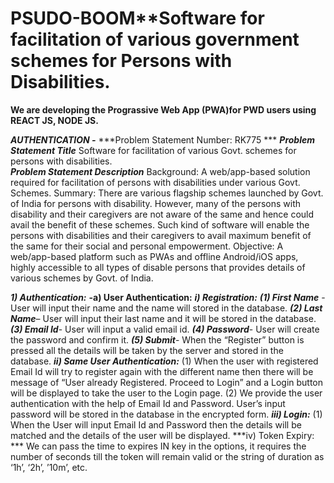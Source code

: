 # PSUDO-BOOM**Software for facilitation of various government schemes for Persons with Disabilities.
**We are developing the Prograssive Web App (PWA)for PWD users using REACT JS, NODE JS.**

***AUTHENTICATION -***
***Problem Statement Number: RK775 ***
***Problem Statement Title***
Software for facilitation of various Govt. schemes for persons with disabilities.       
***Problem Statement Description***
Background: A web/app-based solution required for facilitation of persons with disabilities under various Govt. Schemes.
Summary: There are various flagship schemes launched by Govt. of India for persons with disability. However, many of the persons with disability and their caregivers are not aware of the same and hence could avail the benefit of these schemes. Such kind of software will enable the persons with disabilities and their caregivers to avail maximum benefit of the same for their social and personal empowerment. Objective: A web/app-based platform such as PWAs and offline Android/iOS apps, highly accessible to all types of disable persons that provides details of various schemes by Govt. of India.

***1)	Authentication:***
**-a)	User Authentication:**
***i)	Registration:***
***(1)	 First Name*** - User will input their name and the name will stored in the database.
***(2)	 Last Name***– User will input their last name and it will be stored in the database.
***(3)	Email Id***- User will input a valid email id.
***(4)	Password***- User will create the password and confirm it.
***(5)	Submit***- When the “Register” button is pressed all the details will be taken by the server and stored in the database.
***ii)	Same User Authentication:***
(1)	When the user with registered Email Id will try to register again with the different name then there will be message of “User already Registered. Proceed to Login” and a Login button will be displayed to take the user to the Login page.
(2)	We provide the user authentication with the help of Email Id and Password. User’s input password will be stored in the database in the encrypted form.
***iii)	 Login:***
(1)	When the User will input Email Id and Password then the details will be matched and the details of the user will be displayed.
***iv)	Token Expiry: ***
We can pass the time to expires IN key in the options, it requires the number of seconds till the token will remain valid or the string of duration as ‘1h’, ‘2h’, ’10m’, etc.






